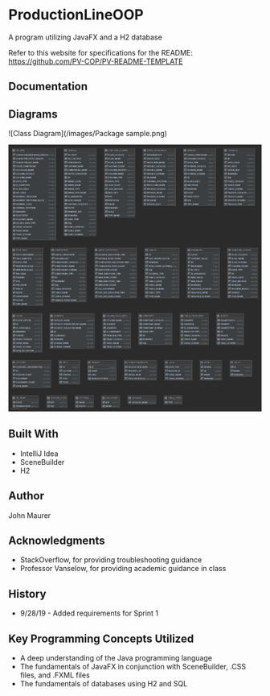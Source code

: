 # ProductionLineOOP
A program utilizing JavaFX and a H2 database

Refer to this website for specifications for the README: https://github.com/PV-COP/PV-README-TEMPLATE

## Documentation

## Diagrams
![Class Diagram](/images/Package sample.png)

![Database Diagram](/images/ProductionDB.png)

## Built With
* IntelliJ Idea
* SceneBuilder
* H2

## Author
John Maurer

## Acknowledgments
* StackOverflow, for providing troubleshooting guidance
* Professor Vanselow, for providing academic guidance in class

## History
* 9/28/19 - Added requirements for Sprint 1

## Key Programming Concepts Utilized
* A deep understanding of the Java programming language
* The fundamentals of JavaFX in conjunction with SceneBuilder, .CSS files, and .FXML files
* The fundamentals of databases using H2 and SQL
